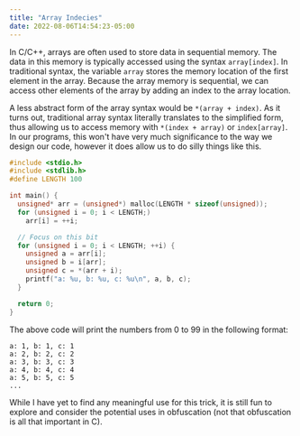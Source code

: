 ```yaml
---
title: "Array Indecies"
date: 2022-08-06T14:54:23-05:00
---
```

In C/C++, arrays are often used to store data in sequential memory. The data in this memory is typically accessed using the syntax `array[index]`. In traditional syntax, the variable `array` stores the memory location of the first element in the array. Because the array memory is sequential, we can access other elements of the array by adding an index to the array location. 

A less abstract form of the array syntax would be `*(array + index)`. As it turns out, traditional array syntax literally translates to the simplified form, thus allowing us to access memory with `*(index + array)` or `index[array]`. In our programs, this won't have very much significance to the way we design our code, however it does allow us to do silly things like this.
```c
#include <stdio.h>
#include <stdlib.h>
#define LENGTH 100

int main() {
  unsigned* arr = (unsigned*) malloc(LENGTH * sizeof(unsigned));
  for (unsigned i = 0; i < LENGTH;)
    arr[i] = ++i;

  // Focus on this bit
  for (unsigned i = 0; i < LENGTH; ++i) {
    unsigned a = arr[i];
    unsigned b = i[arr];
    unsigned c = *(arr + i);
    printf("a: %u, b: %u, c: %u\n", a, b, c);
  }

  return 0;
}
```
The above code will print the numbers from 0 to 99 in the following format:
```
a: 1, b: 1, c: 1
a: 2, b: 2, c: 2
a: 3, b: 3, c: 3
a: 4, b: 4, c: 4
a: 5, b: 5, c: 5
...
```
While I have yet to find any meaningful use for this trick, it is still fun to explore and consider the potential uses in obfuscation (not that obfuscation is all that important in C).
